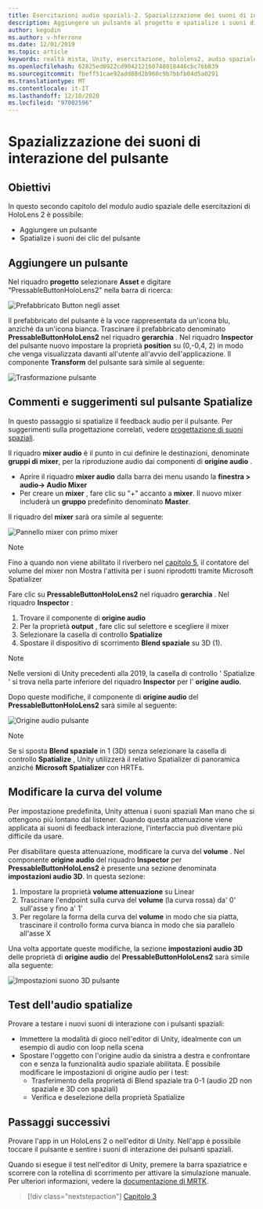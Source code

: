 ```yaml
---
title: Esercitazioni audio spaziali-2. Spazializzazione dei suoni di interazione del pulsante
description: Aggiungere un pulsante al progetto e spatialize i suoni di interazione dei pulsanti.
author: kegodin
ms.author: v-hferrone
ms.date: 12/01/2019
ms.topic: article
keywords: realtà mista, Unity, esercitazione, hololens2, audio spaziale, MRTK, Toolkit per realtà mista, UWP, Windows 10, HRTF, funzione di trasferimento correlato alla testa, riverbero, Microsoft Spatializer, prefabbricati, curva del volume
ms.openlocfilehash: 62825ed8922cd904212160748018446cbc76b839
ms.sourcegitcommit: fbeff51cae92add88d2b960c9b7bbfb04d5a0291
ms.translationtype: MT
ms.contentlocale: it-IT
ms.lasthandoff: 12/10/2020
ms.locfileid: "97002596"
---
```

# <a name="spatializing-button-interaction-sounds"></a>Spazializzazione dei suoni di interazione del pulsante

## <a name="objectives"></a>Obiettivi
In questo secondo capitolo del modulo audio spaziale delle esercitazioni di HoloLens 2 è possibile:
* Aggiungere un pulsante
* Spatialize i suoni dei clic del pulsante

## <a name="add-a-button"></a>Aggiungere un pulsante
Nel riquadro **progetto** selezionare **Asset** e digitare "PressableButtonHoloLens2" nella barra di ricerca:

![Prefabbricato Button negli asset](images/spatial-audio/button-prefab-in-assets.png)

Il prefabbricato del pulsante è la voce rappresentata da un'icona blu, anziché da un'icona bianca. Trascinare il prefabbricato denominato **PressableButtonHoloLens2** nel riquadro **gerarchia** . Nel riquadro **Inspector** del pulsante nuovo impostare la proprietà **position** su (0,-0,4, 2) in modo che venga visualizzata davanti all'utente all'avvio dell'applicazione. Il componente **Transform** del pulsante sarà simile al seguente:

![Trasformazione pulsante](images/spatial-audio/button-transform.png)

## <a name="spatialize-button-feedback"></a>Commenti e suggerimenti sul pulsante Spatialize
In questo passaggio si spatialize il feedback audio per il pulsante. Per suggerimenti sulla progettazione correlati, vedere [progettazione di suoni spaziali](../../../design/spatial-sound-design.md). 

Il riquadro **mixer audio** è il punto in cui definire le destinazioni, denominate **gruppi di mixer**, per la riproduzione audio dai componenti di **origine audio** . 
* Aprire il riquadro **mixer audio** dalla barra dei menu usando la **finestra > audio-> Audio Mixer**
* Per creare un **mixer** , fare clic su "+" accanto a **mixer**. Il nuovo mixer includerà un **gruppo** predefinito denominato **Master**.

Il riquadro del **mixer** sarà ora simile al seguente:

![Pannello mixer con primo mixer](images/spatial-audio/mixer-panel-with-first-mixer.png)

> [!NOTE]
> Fino a quando non viene abilitato il riverbero nel [capitolo 5](unity-spatial-audio-ch5.md), il contatore del volume del mixer non Mostra l'attività per i suoni riprodotti tramite Microsoft Spatializer

Fare clic su **PressableButtonHoloLens2** nel riquadro **gerarchia** . Nel riquadro **Inspector** :
1. Trovare il componente di **origine audio**
2. Per la proprietà **output** , fare clic sul selettore e scegliere il mixer
3. Selezionare la casella di controllo **Spatialize**
4. Spostare il dispositivo di scorrimento **Blend spaziale** su 3D (1).

> [!NOTE]
> Nelle versioni di Unity precedenti alla 2019, la casella di controllo ' Spatialize ' si trova nella parte inferiore del riquadro **Inspector** per l' **origine audio**.

Dopo queste modifiche, il componente di **origine audio** del **PressableButtonHoloLens2** sarà simile al seguente:

![Origine audio pulsante](images/spatial-audio/button-audio-source.png)

> [!NOTE]
> Se si sposta **Blend spaziale** in 1 (3D) senza selezionare la casella di controllo **Spatialize** , Unity utilizzerà il relativo Spatializer di panoramica anziché **Microsoft Spatializer** con HRTFs.

## <a name="adjust-the-volume-curve"></a>Modificare la curva del volume
Per impostazione predefinita, Unity attenua i suoni spaziali Man mano che si ottengono più lontano dal listener. Quando questa attenuazione viene applicata ai suoni di feedback interazione, l'interfaccia può diventare più difficile da usare.

Per disabilitare questa attenuazione, modificare la curva del **volume** . Nel componente **origine audio** del riquadro **Inspector** per **PressableButtonHoloLens2** è presente una sezione denominata **impostazioni audio 3D**. In questa sezione:
1. Impostare la proprietà **volume attenuazione** su Linear
2. Trascinare l'endpoint sulla curva del **volume** (la curva rossa) da' 0' sull'asse y fino a' 1'
3. Per regolare la forma della curva del **volume** in modo che sia piatta, trascinare il controllo forma curva bianca in modo che sia parallelo all'asse X

Una volta apportate queste modifiche, la sezione **impostazioni audio 3D** delle proprietà di **origine audio** del **PressableButtonHoloLens2** sarà simile alla seguente:

![Impostazioni suono 3D pulsante](images/spatial-audio/button-3d-sound-settings.png)

## <a name="testing-the-spatialize-audio"></a>Test dell'audio spatialize

Provare a testare i nuovi suoni di interazione con i pulsanti spaziali:

* Immettere la modalità di gioco nell'editor di Unity, idealmente con un esempio di audio con loop nella scena
* Spostare l'oggetto con l'origine audio da sinistra a destra e confrontare con e senza la funzionalità audio spaziale abilitata. È possibile modificare le impostazioni di origine audio per i test:
    * Trasferimento della proprietà di Blend spaziale tra 0-1 (audio 2D non spaziale e 3D con spaziali)
    * Verifica e deselezione della proprietà Spatialize

## <a name="next-steps"></a>Passaggi successivi

Provare l'app in un HoloLens 2 o nell'editor di Unity. Nell'app è possibile toccare il pulsante e sentire i suoni di interazione dei pulsanti spaziali.

Quando si esegue il test nell'editor di Unity, premere la barra spaziatrice e scorrere con la rotellina di scorrimento per attivare la simulazione manuale. Per ulteriori informazioni, vedere la [documentazione di MRTK](https://microsoft.github.io/MixedRealityToolkit-Unity/Documentation/GettingStartedWithTheMRTK.html#using-the-in-editor-hand-input-simulation-to-test-a-scene).

> [!div class="nextstepaction"]
> [Capitolo 3](unity-spatial-audio-ch3.md)

